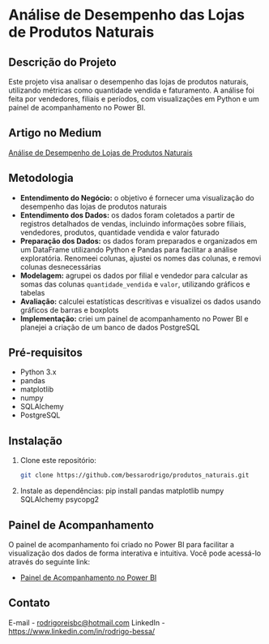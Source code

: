 # Análise de Desempenho das Lojas de Produtos Naturais

## Descrição do Projeto

Este projeto visa analisar o desempenho das lojas de produtos naturais, utilizando métricas como quantidade vendida e faturamento. A análise foi feita por vendedores, filiais e períodos, com visualizações em Python e um painel de acompanhamento no Power BI.

## Artigo no Medium

[Análise de Desempenho de Lojas de Produtos Naturais](https://medium.com/@reisrodri/an%C3%A1lise-de-desempenho-de-lojas-de-produtos-naturais-em-salvador-um-estudo-de-caso-8fe3e39e60c2)

## Metodologia

<ul>
    <li><strong>Entendimento do Negócio:</strong> o objetivo é fornecer uma visualização do desempenho das lojas de produtos naturais</li>
    <li><strong>Entendimento dos Dados:</strong> os dados foram coletados a partir de registros detalhados de vendas, incluindo informações sobre filiais, vendedores, produtos, quantidade vendida e valor faturado</li>
    <li><strong>Preparação dos Dados:</strong> os dados foram preparados e organizados em um DataFrame utilizando Python e Pandas para facilitar a análise exploratória. Renomeei colunas, ajustei os nomes das colunas, e removi colunas desnecessárias</li>
    <li><strong>Modelagem:</strong> agrupei os dados por filial e vendedor para calcular as somas das colunas <code>quantidade_vendida</code> e <code>valor</code>, utilizando gráficos e tabelas</li>
    <li><strong>Avaliação:</strong> calculei estatísticas descritivas e visualizei os dados usando gráficos de barras e boxplots</li>
    <li><strong>Implementação:</strong> criei um painel de acompanhamento no Power BI e planejei a criação de um banco de dados PostgreSQL</li>
</ul>

## Pré-requisitos

- Python 3.x
- pandas
- matplotlib
- numpy
- SQLAlchemy
- PostgreSQL

## Instalação

1. Clone este repositório:
   ```bash
   git clone https://github.com/bessarodrigo/produtos_naturais.git

2. Instale as dependências:
pip install pandas matplotlib numpy SQLAlchemy psycopg2

## Painel de Acompanhamento

<p>O painel de acompanhamento foi criado no Power BI para facilitar a visualização dos dados de forma interativa e intuitiva. Você pode acessá-lo através do seguinte link:</p>

<ul>
  <li><a href="https://app.powerbi.com/view?r=eyJrIjoiYmIyMzBmYzUtMjQ0ZS00NmIyLWI4ZDktNzgwNGI4ZGM3YmU1IiwidCI6ImNiNTAwMGI3LWE3MGYtNDQyYi04ZGQ1LWEwZTk5MjU5NjVhYSJ9" target="_blank">Painel de Acompanhamento no Power BI</a></li>
</ul>

## Contato
E-mail - rodrigoreisbc@hotmail.com
LinkedIn - https://www.linkedin.com/in/rodrigo-bessa/
